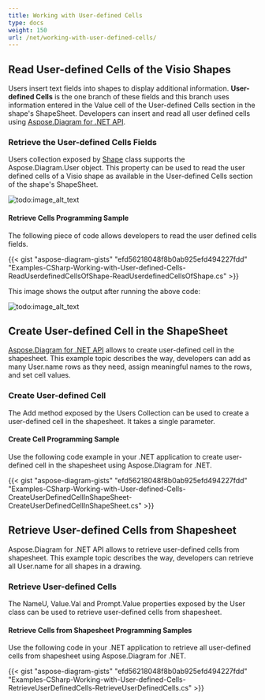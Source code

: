 ```yaml
---
title: Working with User-defined Cells
type: docs
weight: 150
url: /net/working-with-user-defined-cells/
---
```


## **Read User-defined Cells of the Visio Shapes**
Users insert text fields into shapes to display additional information. **User-defined Cells** is the one branch of these fields and this branch uses information entered in the Value cell of the User-defined Cells section in the shape's ShapeSheet. Developers can insert and read all user defined cells using [Aspose.Diagram for .NET API](https://products.aspose.com/diagram/net/).
### **Retrieve the User-defined Cells Fields**
Users collection exposed by [Shape](http://www.aspose.com/api/net/diagram/aspose.diagram/shape) class supports the Aspose.Diagram.User object. This property can be used to read the user defined cells of a Visio shape as available in the User-defined Cells section of the shape's ShapeSheet.

![todo:image_alt_text](working-with-user-defined-cells_1.png)
#### **Retrieve Cells Programming Sample**
The following piece of code allows developers to read the user defined cells fields.

{{< gist "aspose-diagram-gists" "efd56218048f8b0ab925efd494227fdd" "Examples-CSharp-Working-with-User-defined-Cells-ReadUserdefinedCellsOfShape-ReadUserdefinedCellsOfShape.cs" >}}


This image shows the output after running the above code:

![todo:image_alt_text](working-with-user-defined-cells_2.png)
## **Create User-defined Cell in the ShapeSheet**
[Aspose.Diagram for .NET API](https://products.aspose.com/diagram/net/) allows to create user-defined cell in the shapesheet. This example topic describes the way, developers can add as many User.name rows as they need, assign meaningful names to the rows, and set cell values.
### **Create User-defined Cell**
The Add method exposed by the Users Collection can be used to create a user-defined cell in the shapesheet. It takes a single parameter.
#### **Create Cell Programming Sample**
Use the following code example in your .NET application to create user-defined cell in the shapesheet using Aspose.Diagram for .NET.

{{< gist "aspose-diagram-gists" "efd56218048f8b0ab925efd494227fdd" "Examples-CSharp-Working-with-User-defined-Cells-CreateUserDefinedCellInShapeSheet-CreateUserDefinedCellInShapeSheet.cs" >}}
## **Retrieve User-defined Cells from Shapesheet**
Aspose.Diagram for .NET API allows to retrieve user-defined cells from shapesheet. This example topic describes the way, developers can retrieve all User.name for all shapes in a drawing.
### **Retrieve User-defined Cells**
The NameU, Value.Val and Prompt.Value properties exposed by the User class can be used to retrieve user-defined cells from shapesheet.
#### **Retrieve Cells from Shapesheet Programming Samples**
Use the following code in your .NET application to retrieve all user-defined cells from shapesheet using Aspose.Diagram for .NET.

{{< gist "aspose-diagram-gists" "efd56218048f8b0ab925efd494227fdd" "Examples-CSharp-Working-with-User-defined-Cells-RetrieveUserDefinedCells-RetrieveUserDefinedCells.cs" >}}
